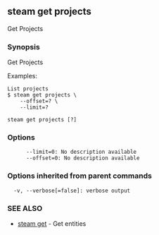 ## steam get projects

Get Projects

### Synopsis


Get Projects

Examples:

    List projects
    $ steam get projects \
        --offset=? \
        --limit=?

```
steam get projects [?]
```

### Options

```
      --limit=0: No description available
      --offset=0: No description available
```

### Options inherited from parent commands

```
  -v, --verbose[=false]: verbose output
```

### SEE ALSO
* [steam get](steam_get.md)	 - Get entities

